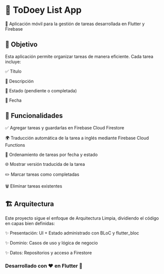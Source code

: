 # 📝 ToDoey List App

📱 Aplicación móvil para la gestión de tareas desarrollada en Flutter y Firebase

## 🎯 Objetivo
Esta aplicación permite organizar tareas de manera eficiente. Cada tarea incluye:

✅ Título 

📝 Descripción

📌 Estado (pendiente o completada)

📅 Fecha

## 🚀 Funcionalidades

✅ Agregar tareas y guardarlas en Firebase Cloud Firestore

🌍 Traducción automática de la tarea a inglés mediante Firebase Cloud Functions

📌 Ordenamiento de tareas por fecha y estado

🌐 Mostrar versión traducida de la tarea

✏️ Marcar tareas como completadas

🗑 Eliminar tareas existentes

## 🏗 Arquitectura

Este proyecto sigue el enfoque de Arquitectura Limpia, dividiendo el código en capas bien definidas:

✨ Presentación: UI + Estado administrado con BLoC y flutter_bloc

✨ Dominio: Casos de uso y lógica de negocio

✨ Datos: Repositorios y acceso a Firestore


 ### Desarrollado con ❤️ en Flutter 🚀

